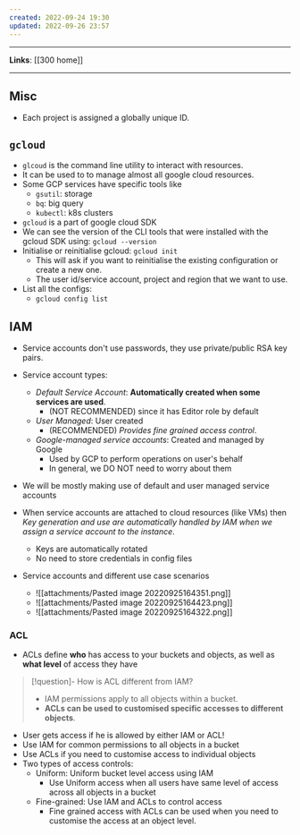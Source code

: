 ```yaml
---
created: 2022-09-24 19:30
updated: 2022-09-26 23:57
---
```

---
**Links**: [[300 home]]

---
## Misc
- Each project is assigned a globally unique ID.

## `gcloud`
- `glcoud` is the command line utility to interact with resources.
- It can be used to to manage almost all google cloud resources.
- Some GCP services have specific tools like 
	- `gsutil`: storage
	- `bq`: big query
	- `kubectl`: k8s clusters
- `gcloud` is a part of google cloud SDK
- We can see the version of the CLI tools that were installed with the gcloud SDK using: `gcloud --version`
- Initialise or reinitialise gcloud: `gcloud init`
	- This will ask if you want to reinitialise the existing configuration or create a new one.
	- The user id/service account, project and region that we want to use.
- List all the configs:
	- `gcloud config list`

## IAM
- Service accounts don't use passwords, they use private/public RSA key pairs.
- Service account types:
	- *Default Service Account*: **Automatically created when some services are used**. 
		- (NOT RECOMMENDED) since it has Editor role by default
	- *User Managed*: User created
		- (RECOMMENDED) *Provides fine grained access control*.
	- *Google-managed service accounts*: Created and managed by Google
		- Used by GCP to perform operations on user's behalf
		- In general, we DO NOT need to worry about them

- We will be mostly making use of default and user managed service accounts
- When service accounts are attached to cloud resources (like VMs) then *Key generation and use are automatically handled by IAM when we assign a service account to the instance*.
	- Keys are automatically rotated 
	- No need to store credentials in config files

- Service accounts and different use case scenarios
	- ![[attachments/Pasted image 20220925164351.png]]
	- ![[attachments/Pasted image 20220925164423.png]]
	- ![[attachments/Pasted image 20220925164322.png]]

### ACL
- ACLs define **who** has access to your buckets and objects, as well as **what level** of access they have 

> [!question]- How is ACL different from IAM?
> - IAM permissions apply to all objects within a bucket.
> - **ACLs can be used to customised specific accesses to different objects**.

- User gets access if he is allowed by either IAM or ACL!
- Use IAM for common permissions to all objects in a bucket
- Use ACLs if you need to customise access to individual objects
- Two types of access controls:
	- Uniform: Uniform bucket level access using IAM
		- Use Uniform access when all users have same level of access across all objects in a bucket
	- Fine-grained: Use IAM and ACLs to control access
		- Fine grained access with ACLs can be used when you need to customise the access at an object level.
